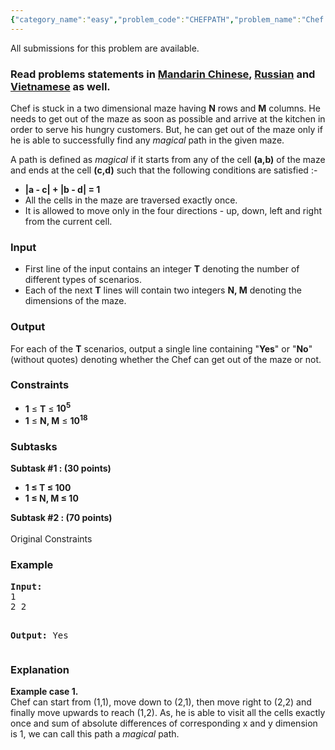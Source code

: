 ```yaml
---
{"category_name":"easy","problem_code":"CHEFPATH","problem_name":"Chef And Magical Path","languages_supported":{"0":"ADA","1":"ASM","2":"BASH","3":"BF","4":"C","5":"C99 strict","6":"CAML","7":"CLOJ","8":"CLPS","9":"CPP 4.3.2","10":"CPP 4.9.2","11":"CPP14","12":"CS2","13":"D","14":"ERL","15":"FORT","16":"FS","17":"GO","18":"HASK","19":"ICK","20":"ICON","21":"JAVA","22":"JS","23":"LISP clisp","24":"LISP sbcl","25":"LUA","26":"NEM","27":"NICE","28":"NODEJS","29":"PAS fpc","30":"PAS gpc","31":"PERL","32":"PERL6","33":"PHP","34":"PIKE","35":"PRLG","36":"PYPY","37":"PYTH","38":"PYTH 3.4","39":"RUBY","40":"SCALA","41":"SCM chicken","42":"SCM guile","43":"SCM qobi","44":"ST","45":"TCL","46":"TEXT","47":"WSPC"},"max_timelimit":1,"source_sizelimit":50000,"problem_author":"prateekg603","problem_tester":"xcwgf666","date_added":"3-03-2016","tags":{"0":"april16","1":"hamiltonian","2":"prateekg603","3":"simple"},"editorial_url":"http://discuss.codechef.com/problems/CHEFPATH","time":{"view_start_date":1460374200,"submit_start_date":1460374200,"visible_start_date":1460374200,"end_date":1735669800},"layout":"problem"}
---
```

<span class="solution-visible-txt">All submissions for this problem are available.</span><h3> Read problems statements in <a target="_blank" href="http://www.codechef.com/download/translated/APRIL16/mandarin/CHEFPATH.pdf">Mandarin Chinese</a>, <a target="_blank" href="http://www.codechef.com/download/translated/APRIL16/russian/CHEFPATH.pdf">Russian</a> and <a target="_blank" href="http://www.codechef.com/download/translated/APRIL16/vietnamese/CHEFPATH.pdf">Vietnamese</a> as well.</h3>
<p>
Chef is stuck in a two dimensional maze having <b>N</b> rows and <b>M</b> columns. He needs to get out of the maze as soon as possible and arrive at the kitchen in order to serve his hungry customers. But, he can get out of the maze only if he is able to successfully find any <em>magical</em> path in the given maze.
</p>
<p>
A path is defined as <em>magical</em> if it starts from any of the cell <b>(a,b)</b> of the maze and ends at the cell <b>(c,d)</b> such that the following conditions are satisfied :-</p>
<ul>
<li><b>|a - c| + |b - d| = 1</b></li>
<li>All the cells in the maze are traversed exactly once.</li>
<li>It is allowed to move only in the four directions - up, down, left and right from the current cell.</li>
</ul>

<h3>Input</h3>
<ul>
<li>First line of the input contains an integer <b>T</b> denoting the number of different types of scenarios.</li>
<li>Each of the next <b>T</b> lines will contain two integers <b>N, M</b> denoting the dimensions of the maze.</li>
</ul>
<h3>Output</h3>
<p>For each of the <b>T</b> scenarios, output a single line containing "<b>Yes</b>" or "<b>No</b>" (without quotes) denoting whether the Chef can get out of the maze or not.</p>
<h3>Constraints</h3>
<ul>
<li><b>1</b> ≤ <b>T</b> ≤ <b>10<sup>5</sup></b></li>
<li><b>1</b> ≤ <b>N, M</b> ≤ <b>10<sup>18</sup></b></li>
</ul>
<h3>Subtasks</h3>
<p>
<b>Subtask #1 : (30 points)</b></p>
<ul>
<b>
<li><b>1</b> ≤ <b>T</b> ≤ <b>100</b></li>
<li>1 ≤ N, M ≤ 10</li>
<p></p></b>
</ul>

<p>
<b>Subtask #2 : (70 points) </b><br /><br />
Original Constraints
</p>
<h3>Example</h3>
<pre><b>Input:</b>
1
2 2

<b>Output:</b>
Yes
</pre><h3>Explanation</h3>
<p><b>Example case 1.</b><br />
Chef can start from (1,1), move down to (2,1), then move right to (2,2) and finally move upwards to reach (1,2). As, he is able to visit all the cells exactly once and sum of absolute differences of corresponding x and y dimension is 1, we can call this path a <i>magical</i> path.
</p>

